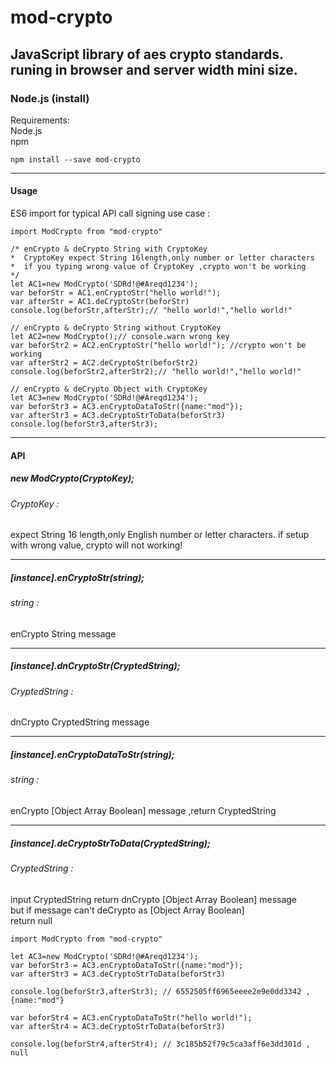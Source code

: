 # mod-crypto
JavaScript library of aes crypto standards. runing in browser and server
width mini size.
---

### Node.js (install)

Requirements: </br>
 Node.js  </br>
 npm
```
npm install --save mod-crypto
```
---
#### Usage
ES6 import for typical API call signing use case :
```
import ModCrypto from "mod-crypto"

/* enCrypto & deCrypto String with CryptoKey
*  CryptoKey expect String 16length,only number or letter characters
*  if you typing wrong value of CryptoKey ,crypto won't be working
*/
let AC1=new ModCrypto('SDRd!@#Areqd1234');
var beforStr = AC1.enCryptoStr("hello world!");
var afterStr = AC1.deCryptoStr(beforStr)
console.log(beforStr,afterStr);// "hello world!","hello world!"

// enCrypto & deCrypto String without CryptoKey
let AC2=new ModCrypto();// console.warn wrong key
var beforStr2 = AC2.enCryptoStr("hello world!"); //crypto won't be working
var afterStr2 = AC2.deCryptoStr(beforStr2)
console.log(beforStr2,afterStr2);// "hello world!","hello world!"

// enCrypto & deCrypto Object with CryptoKey
let AC3=new ModCrypto('SDRd!@#Areqd1234');
var beforStr3 = AC3.enCryptoDataToStr({name:"mod"});
var afterStr3 = AC3.deCryptoStrToData(beforStr3)
console.log(beforStr3,afterStr3);
```

-------

#### API

##### new ModCrypto(CryptoKey); </br>
###### CryptoKey : </br>
expect String 16 length,only English number or letter characters. if setup with wrong value, crypto will not working!

---
##### [instance].enCryptoStr(string); </br>
###### string : </br>
enCrypto String message

---
##### [instance].dnCryptoStr(CryptedString); </br>
###### CryptedString : </br>
dnCrypto CryptedString message

---
##### [instance].enCryptoDataToStr(string); </br>
###### string : </br>
enCrypto [Object Array Boolean]  message ,return CryptedString

---
##### [instance].deCryptoStrToData(CryptedString); </br>
###### CryptedString : </br>
input CryptedString return dnCrypto [Object Array Boolean] message</br>
but if message can't deCrypto as [Object Array Boolean]
</br> return null

```
import ModCrypto from "mod-crypto"

let AC3=new ModCrypto('SDRd!@#Areqd1234');
var beforStr3 = AC3.enCryptoDataToStr({name:"mod"});
var afterStr3 = AC3.deCryptoStrToData(beforStr3)

console.log(beforStr3,afterStr3); // 6552505ff6965eeee2e9e0dd3342 , {name:"mod"}

var beforStr4 = AC3.enCryptoDataToStr("hello world!");
var afterStr4 = AC3.deCryptoStrToData(beforStr3)

console.log(beforStr4,afterStr4); // 3c185b52f79c5ca3aff6e3dd301d , null
```